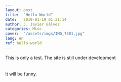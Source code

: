 ```yaml
---
layout: post
title:  "Hello World"
date:   2019-01-19 01:31:14
author: J. Javier Gálvez
categories: Misc
cover:  "/assets/imgs/IMG_7381.jpg"
lang: en
ref: hello-world
---
```


This is only a test. The site is still under development
<br/><br/><br/>
It will be funny.
